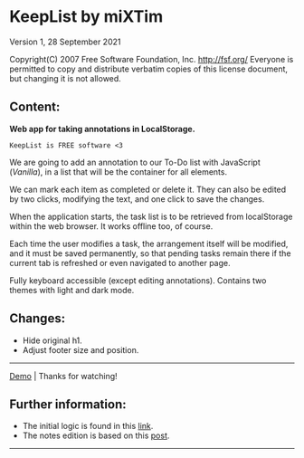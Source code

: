 <h1>KeepList by miXTim</h1>
Version 1, 28 September 2021


Copyright(C) 2007 Free Software Foundation, Inc. <http://fsf.org/>
Everyone is permitted to copy and distribute verbatim copies
 of this license document, but changing it is not allowed.
 

<h2>Content:</h2>

**Web app for taking annotations in LocalStorage.**

	KeepList is FREE software <3


We are going to add an annotation to our To-Do list with JavaScript (*Vanilla*), in a list that will be the container for all elements.

We can mark each item as completed or delete it. They can also be edited by two clicks, modifying the text, and one click to save the changes.

When the application starts, the task list is to be retrieved from localStorage within the web browser. It works offline too, of course.

Each time the user modifies a task, the arrangement itself will be modified, and it must be saved permanently, so that pending tasks remain there if the current tab is refreshed or even navigated to another page.

Fully keyboard accessible (except editing annotations). Contains two themes with light and dark mode.

<h2>Changes:</h2>

- Hide original h1.
- Adjust footer size and position.

---

[Demo](https://mixtim.github.io/) | Thanks for watching!


<h2>Further information:</h2>

- The initial logic is found in this [link](https://parzibyte.me/blog/2021/07/17/lista-tareas-pendientes-javascript).
- The notes edition is based on this [post](https://dev.to/gabriellend/how-to-make-your-to-do-list-editable-with-javascript-5119).

---
